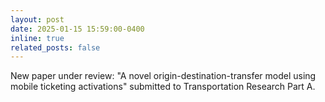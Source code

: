 ```yaml
---
layout: post
date: 2025-01-15 15:59:00-0400
inline: true
related_posts: false
---
```


New paper under review: "A novel origin-destination-transfer model using mobile ticketing activations" submitted to Transportation Research Part A.
